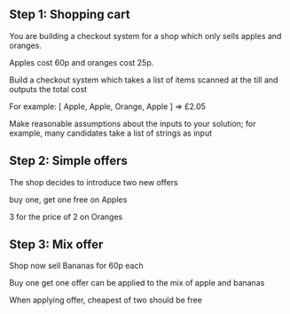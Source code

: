 ## Step 1: Shopping cart
You are building a checkout system for a shop which only sells apples and oranges.  

Apples cost 60p and oranges cost 25p.

Build a checkout system which takes a list of items scanned at the till and outputs the total cost

For example: [ Apple, Apple, Orange, Apple ] => £2.05

Make reasonable assumptions about the inputs to your solution; for example, many candidates take a list of strings as input
 
## Step 2: Simple offers

The shop decides to introduce two new offers

buy one, get one free on Apples

3 for the price of 2 on Oranges

## Step 3: Mix offer

Shop now sell Bananas for 60p each

Buy one get one offer can be applied to the mix of apple and bananas

When applying offer, cheapest of two should be free